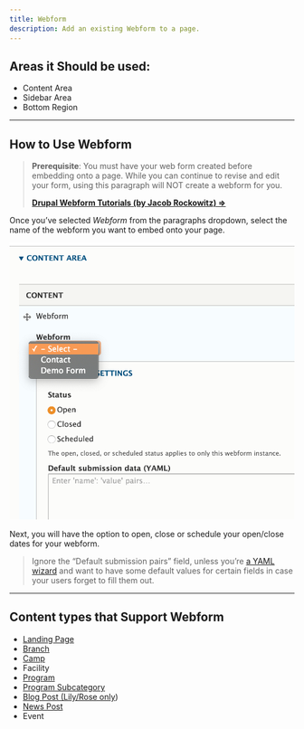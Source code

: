 ```yaml
---
title: Webform
description: Add an existing Webform to a page.
---
```


## Areas it Should be used:

* Content Area
* Sidebar Area
* Bottom Region

---

## How to Use Webform

> **Prerequisite**: You must have your web form created before embedding onto a page. While you can continue to revise and edit your form, using this paragraph will NOT create a webform for you.
>
> **[Drupal Webform Tutorials (by Jacob Rockowitz) ⇒](https://www.youtube.com/playlist?list=PLXu9x8jV-0fDQz_7BXVeAbFNOoYLQhcJ1)**

Once you’ve selected *Webform* from the paragraphs dropdown, select the name of the webform you want to embed onto your page.

![Webform paragraph admin fields](paragraphs--webform--admin.png)

Next, you will have the option to open, close or schedule your open/close dates for your webform.

> Ignore the “Default submission pairs” field, unless you’re [a YAML wizard](https://yaml.org) and want to have some default values for certain fields in case your users forget to fill them out.

---

## Content types that Support Webform

* [Landing Page](../../content-types/landing-page)
* [Branch](../../content-types/branch)
* [Camp](../../content-types/camp)
* Facility
* [Program](../../content-types/program)
* [Program Subcategory](../../content-types/program-subcategory)
* [Blog Post (Lily/Rose only](../../content-types/blog-post))
* [News Post](../../content-types/news-post)
* Event